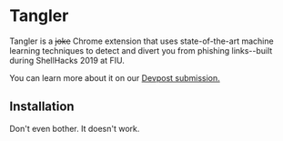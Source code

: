 # Tangler
Tangler is a ~~joke~~ Chrome extension that uses state-of-the-art machine learning techniques to detect and divert you from phishing links--built during ShellHacks 2019 at FIU. 

You can learn more about it on our [Devpost submission.](https://devpost.com/software/tangler-53n1r4)

## Installation
Don't even bother. It doesn't work. 
